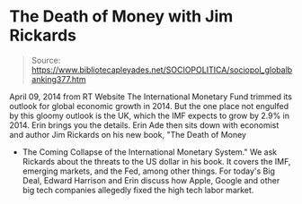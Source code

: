 # The Death of Money with Jim Rickards

> Source: https://www.bibliotecapleyades.net/SOCIOPOLITICA/sociopol_globalbanking377.htm

April 09, 2014
from RT
Website
The
International Monetary Fund trimmed its
outlook for global economic growth in 2014. But the one place not engulfed
by this gloomy outlook is the UK, which the IMF expects to grow by 2.9% in
2014. Erin brings you the details.
Erin Ade then sits down with economist and author Jim Rickards on his new
book, "The Death of Money
- The Coming Collapse of the International Monetary
System."
We ask Rickards about the threats to the US
dollar in his book.
It covers the IMF, emerging markets, and the Fed, among
other things. For today's Big Deal, Edward Harrison and Erin discuss
how Apple, Google and other big tech companies allegedly fixed the high tech
labor market.
